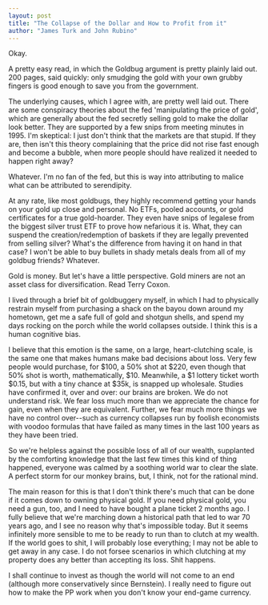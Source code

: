 ```yaml
---
layout: post
title: "The Collapse of the Dollar and How to Profit from it"
author: "James Turk and John Rubino"
---
```

Okay.

A pretty easy read, in which the Goldbug argument is pretty plainly laid out.  200 pages, said quickly:  only smudging the gold with your own grubby fingers is good enough to save you from the government.

The underlying causes, which I agree with, are pretty well laid out.  There are some conspiracy theories about the fed 'manipulating the price of gold', which are generally about the fed secretly selling gold to make the dollar look better.  They are supported by a few snips from meeting minutes in 1995.  I'm skeptical:  I just don't think that the markets are that stupid.  If they are, then isn't this theory complaining that the price did not rise fast enough and become a bubble, when more people should have realized it needed to happen right away?

Whatever.  I'm no fan of the fed, but this is way into attributing to malice what can be attributed to serendipity.

At any rate, like most goldbugs, they highly recommend getting your hands on your gold up close and personal.  No ETFs, pooled accounts, or gold certificates for a true gold-hoarder.  They even have snips of legalese from the biggest silver trust ETF to prove how nefarious it is.  What, they can suspend the creation/redemption of baskets if they are legally prevented from selling silver?  What's the difference from having it on hand in that case?  I won't be able to buy bullets in shady metals deals from all of my goldbug friends?  Whatever.

Gold is money.  But let's have a little perspective.  Gold miners are not an asset class for diversification.  Read Terry Coxon.

I lived through a brief bit of goldbuggery myself, in which I had to physically restrain myself from purchasing a shack on the bayou down around my hometown, get me a safe full of gold and shotgun shells, and spend my days rocking on the porch while the world collapses outside.  I think this is a human cognitive bias.

I believe that this emotion is the same, on a large, heart-clutching scale, is the same one that makes humans make bad decisions about loss.  Very few people would purchase, for $100, a 50% shot at $220, even though that 50% shot is worth, mathematically, $10.  Meanwhile, a $1 lottery ticket worth $0.15, but with a tiny chance at $35k, is snapped up wholesale.  Studies have confirmed it, over and over:  our brains are broken.  We do not understand risk.  We fear loss much more than we appreciate the chance for gain, even when they are equivalent.  Further, we fear much more things we have no control over--such as currency collapses run by foolish economists with voodoo formulas that have failed as many times in the last 100 years as they have been tried.  

So we're helpless against the possible loss of all of our wealth, supplanted by the comforting knowledge that the last few times this kind of thing happened, everyone was calmed by a soothing world war to clear the slate.  A perfect storm for our monkey brains, but, I think, not for the rational mind.

The main reason for this is that I don't think there's much that can be done if it comes down to owning physical gold.  If you need physical gold, you need a gun, too, and I need to have bought a plane ticket 2 months ago.  I fully believe that we're marching down a historical path that led to war 70 years ago, and I see no reason why that's impossible today.  But it seems infinitely more sensible to me to be ready to run than to clutch at my wealth.  If the world goes to shit, I will probably lose everything; I may not be able to get away in any case.  I do not forsee scenarios in which clutching at my property does any better than accepting its loss.  Shit happens.

I shall continue to invest as though the world will not come to an end (although more conservatively since Bernstein).  I really need to figure out how to make the PP work when you don't know your end-game currency.

